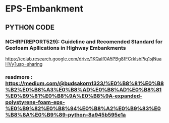 # EPS-Embankment
## PYTHON CODE
### NCHRP(REPORT529): Guideline and Recomended Standard for Geofoam Apllications in Highway Embankments
https://colab.research.google.com/drive/1KQalf0A5PBg8fFCrklsbPiq1sjNuaHVy?usp=sharing
### readmore : https://medium.com/@budsakorn1323/%E0%B8%81%E0%B8%B2%E0%B8%A3%E0%B8%AD%E0%B8%AD%E0%B8%81%E0%B9%81%E0%B8%9A%E0%B8%9A-expanded-polystyrene-foam-eps-%E0%B9%82%E0%B8%94%E0%B8%A2%E0%B9%83%E0%B8%8A%E0%B9%89-python-8a945b595e1a
